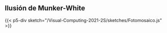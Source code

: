 ## Ilusión de Munker-White

{{< p5-div sketch="/Visual-Computing-2021-2S/sketches/Fotomosaico.js" >}}
